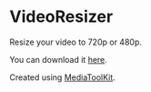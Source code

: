 # VideoResizer
 Resize your video to 720p or 480p.

You can download it [here](https://github.com/CziterGaming/VideoResizer/releases/tag/V1.0.1.0).

Created using [MediaToolKit](https://github.com/AydinAdn/MediaToolkit).
